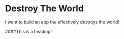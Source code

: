 # Destroy The World
I want to build an app the effectively destroys the world!


####This is a heading!
